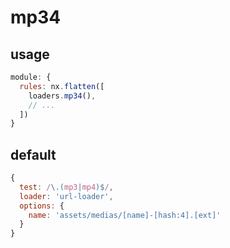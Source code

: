 # mp34

## usage
```js
module: {
  rules: nx.flatten([
    loaders.mp34(),
    // ...
  ])
}
```

## default
```js
{
  test: /\.(mp3|mp4)$/,
  loader: 'url-loader',
  options: {
    name: 'assets/medias/[name]-[hash:4].[ext]'
  }
}
```
